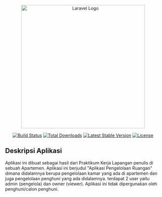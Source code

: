 <p align="center"><a href="https://laravel.com" target="_blank"><img src="https://raw.githubusercontent.com/laravel/art/master/logo-lockup/5%20SVG/2%20CMYK/1%20Full%20Color/laravel-logolockup-cmyk-red.svg" width="400" alt="Laravel Logo"></a></p>

<p align="center">
<a href="https://github.com/laravel/framework/actions"><img src="https://github.com/laravel/framework/workflows/tests/badge.svg" alt="Build Status"></a>
<a href="https://packagist.org/packages/laravel/framework"><img src="https://img.shields.io/packagist/dt/laravel/framework" alt="Total Downloads"></a>
<a href="https://packagist.org/packages/laravel/framework"><img src="https://img.shields.io/packagist/v/laravel/framework" alt="Latest Stable Version"></a>
<a href="https://packagist.org/packages/laravel/framework"><img src="https://img.shields.io/packagist/l/laravel/framework" alt="License"></a>
</p>

## Deskripsi Aplikasi

Aplikasi ini dibuat sebagai hasil dari Praktikum Kerja Lapangan penulis di sebuah Apartemen.
Aplikasi ini berjudul "Aplikasi Pengelolaan Ruangan" dimana didalamnya berupa pengelolaan kamar yang ada di apartemen dan juga pengelolaan penghuni yang ada didalamnya.
terdapat 2 user yaitu admin (pengelola) dan owner (viewer). Aplikasi ini tidak dipergunakan oleh penghuni/calon penghuni.
